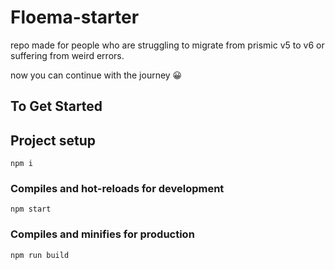 # Floema-starter
repo made for people who are struggling to migrate from prismic v5 to v6 or suffering from weird errors.

now you can continue with the journey 😀

## To Get Started

## Project setup

```
npm i
```

### Compiles and hot-reloads for development

```
npm start
```

### Compiles and minifies for production

```
npm run build
```
